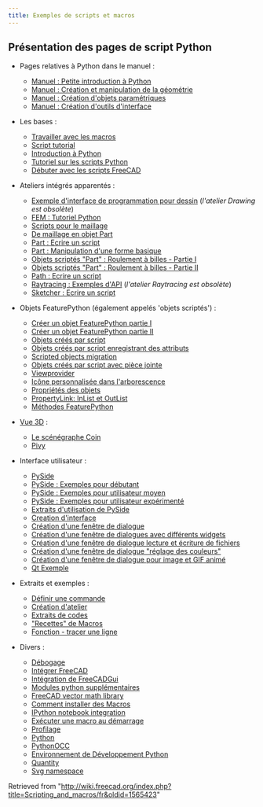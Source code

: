 ```yaml
---
title: Exemples de scripts et macros
---
```

## Présentation des pages de script Python

* Pages relatives à Python dans le manuel :
  + [Manuel : Petite introduction à Python](/Manual:A_gentle_introduction/fr "Manual:A gentle introduction/fr")
  + [Manuel : Création et manipulation de la géométrie](/Manual:Creating_and_manipulating_geometry/fr "Manual:Creating and manipulating geometry/fr")
  + [Manuel : Création d'objets paramétriques](/Manual:Creating_parametric_objects/fr "Manual:Creating parametric objects/fr")
  + [Manuel : Création d'outils d'interface](/Manual:Creating_interface_tools/fr "Manual:Creating interface tools/fr")

* Les bases :
  + [Travailler avec les macros](/Macros/fr "Macros/fr")
  + [Script tutorial](/Scripts "Scripts")
  + [Introduction à Python](/Introduction_to_Python/fr "Introduction to Python/fr")
  + [Tutoriel sur les scripts Python](/Python_scripting_tutorial/fr "Python scripting tutorial/fr")
  + [Débuter avec les scripts FreeCAD](/FreeCAD_Scripting_Basics/fr "FreeCAD Scripting Basics/fr")

* Ateliers intégrés apparentés :
  + [Exemple d'interface de programmation pour dessin](/Drawing_API_example/fr "Drawing API example/fr") (*l'atelier Drawing est obsolète*)
  + [FEM : Tutoriel Python](/FEM_Tutorial_Python/fr "FEM Tutorial Python/fr")
  + [Scripts pour le maillage](/Mesh_Scripting/fr "Mesh Scripting/fr")
  + [De maillage en objet Part](/Mesh_to_Part/fr "Mesh to Part/fr")
  + [Part : Ecrire un script](/Part_scripting/fr "Part scripting/fr")
  + [Part : Manipulation d'une forme basique](/Topological_data_scripting/fr "Topological data scripting/fr")
  + [Objets scriptés "Part" : Roulement à billes - Partie I](/Scripted_Parts:_Ball_Bearing_-_Part_1/fr "Scripted Parts: Ball Bearing - Part 1/fr")
  + [Objets scriptés "Part" : Roulement à billes - Partie II](/Scripted_Parts:_Ball_Bearing_-_Part_2/fr "Scripted Parts: Ball Bearing - Part 2/fr")
  + [Path : Ecrire un script](/Path_scripting/fr "Path scripting/fr")
  + [Raytracing : Exemples d'API](/Raytracing_API_example/fr "Raytracing API example/fr") (*l'atelier Raytracing est obsolète*)
  + [Sketcher : Ecrire un script](/Sketcher_scripting/fr "Sketcher scripting/fr")

* Objets FeaturePython (également appelés 'objets scriptés') :
  + [Créer un objet FeaturePython partie I](/Create_a_FeaturePython_object_part_I/fr "Create a FeaturePython object part I/fr")
  + [Créer un objet FeaturePython partie II](/Create_a_FeaturePython_object_part_II/fr "Create a FeaturePython object part II/fr")
  + [Objets créés par script](/Scripted_objects/fr "Scripted objects/fr")
  + [Objets créés par script enregistrant des attributs](/Scripted_objects_saving_attributes/fr "Scripted objects saving attributes/fr")
  + [Scripted objects migration](/Scripted_objects_migration "Scripted objects migration")
  + [Objets créés par script avec pièce jointe](/Scripted_objects_with_attachment/fr "Scripted objects with attachment/fr")
  + [Viewprovider](/Viewprovider/fr "Viewprovider/fr")
  + [Icône personnalisée dans l'arborescence](/Custom_icon_in_tree_view/fr "Custom icon in tree view/fr")
  + [Propriétés des objets](/Property/fr "Property/fr")
  + [PropertyLink: InList et OutList](/PropertyLink:_InList_and_OutList/fr "PropertyLink: InList and OutList/fr")
  + [Méthodes FeaturePython](/FeaturePython_methods/fr "FeaturePython methods/fr")

* [Vue 3D](/3D_view/fr "3D view/fr") :
  + [Le scénégraphe Coin](/Scenegraph/fr "Scenegraph/fr")
  + [Pivy](/Pivy/fr "Pivy/fr")

* Interface utilisateur :
  + [PySide](/PySide/fr "PySide/fr")
  + [PySide : Exemples pour débutant](/PySide_Beginner_Examples/fr "PySide Beginner Examples/fr")
  + [PySide : Exemples pour utilisateur moyen](/PySide_Intermediate_Examples/fr "PySide Intermediate Examples/fr")
  + [PySide : Exemples pour utilisateur expérimenté](/PySide_Advanced_Examples/fr "PySide Advanced Examples/fr")
  + [Extraits d'utilisation de PySide](/PySide_usage_snippets/fr "PySide usage snippets/fr")
  + [Creation d'interface](/Interface_creation/fr "Interface creation/fr")
  + [Création d'une fenêtre de dialogue](/Dialog_creation/fr "Dialog creation/fr")
  + [Création d'une fenêtre de dialogues avec différents widgets](/Dialog_creation_with_various_widgets/fr "Dialog creation with various widgets/fr")
  + [Création d'une fenêtre de dialogue lecture et écriture de fichiers](/Dialog_creation_reading_and_writing_files/fr "Dialog creation reading and writing files/fr")
  + [Création d'une fenêtre de dialogue "réglage des couleurs"](/Dialog_creation_setting_colors/fr "Dialog creation setting colors/fr")
  + [Création d'une fenêtre de dialogue pour image et GIF animé](/Dialog_creation_image_and_animated_GIF/fr "Dialog creation image and animated GIF/fr")
  + [Qt Exemple](/Qt_Example/fr "Qt Example/fr")

* Extraits et exemples :
  + [Définir une commande](/Command/fr "Command/fr")
  + [Création d'atelier](/Workbench_creation/fr "Workbench creation/fr")
  + [Extraits de codes](/Code_snippets/fr "Code snippets/fr")
  + ["Recettes" de Macros](/Macros_recipes/fr "Macros recipes/fr")
  + [Fonction - tracer une ligne](/Line_drawing_function/fr "Line drawing function/fr")

* Divers :
  + [Débogage](/Debugging/fr "Debugging/fr")
  + [Intégrer FreeCAD](/Embedding_FreeCAD/fr "Embedding FreeCAD/fr")
  + [Intégration de FreeCADGui](/Embedding_FreeCADGui/fr "Embedding FreeCADGui/fr")
  + [Modules python supplémentaires](/Extra_python_modules/fr "Extra python modules/fr")
  + [FreeCAD vector math library](/FreeCAD_vector_math_library "FreeCAD vector math library")
  + [Comment installer des Macros](/How_to_install_macros/fr "How to install macros/fr")
  + [IPython notebook integration](/IPython_notebook_integration "IPython notebook integration")
  + [Exécuter une macro au démarrage](/Macro_at_Startup/fr "Macro at Startup/fr")
  + [Profilage](/Profiling/fr "Profiling/fr")
  + [Python](/Python/fr "Python/fr")
  + [PythonOCC](/PythonOCC/fr "PythonOCC/fr")
  + [Environnement de Développement Python](/Python_Development_Environment/fr "Python Development Environment/fr")
  + [Quantity](/Quantity/fr "Quantity/fr")
  + [Svg namespace](/Svg_Namespace/fr "Svg Namespace/fr")

Retrieved from "<http://wiki.freecad.org/index.php?title=Scripting_and_macros/fr&oldid=1565423>"